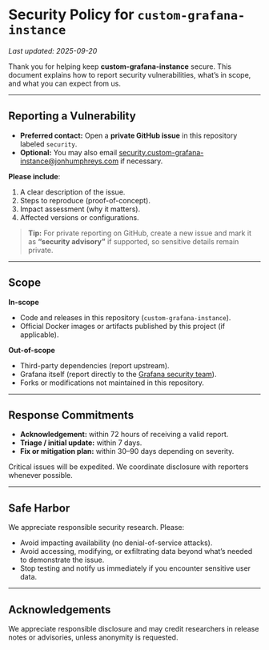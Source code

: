 # Security Policy for `custom-grafana-instance`

_Last updated: 2025-09-20_

Thank you for helping keep **custom-grafana-instance** secure. This document explains how to report security vulnerabilities, what’s in scope, and what you can expect from us.

---

## Reporting a Vulnerability

- **Preferred contact:** Open a **private GitHub issue** in this repository labeled `security`.  
- **Optional:** You may also email [security.custom-grafana-instance@jonhumphreys.com](mailto:security.custom-grafana-instance@jonhumphreys.com) if necessary.  

**Please include**:  
1. A clear description of the issue.  
2. Steps to reproduce (proof-of-concept).  
3. Impact assessment (why it matters).  
4. Affected versions or configurations.  

> **Tip:** For private reporting on GitHub, create a new issue and mark it as **“security advisory”** if supported, so sensitive details remain private.

---

## Scope

**In-scope**  
- Code and releases in this repository (`custom-grafana-instance`).  
- Official Docker images or artifacts published by this project (if applicable).  

**Out-of-scope**  
- Third-party dependencies (report upstream).  
- Grafana itself (report directly to the [Grafana security team](https://grafana.com/security/)).  
- Forks or modifications not maintained in this repository.  

---

## Response Commitments

- **Acknowledgement:** within 72 hours of receiving a valid report.  
- **Triage / initial update:** within 7 days.  
- **Fix or mitigation plan:** within 30–90 days depending on severity.  

Critical issues will be expedited. We coordinate disclosure with reporters whenever possible.

---

## Safe Harbor

We appreciate responsible security research. Please:  
- Avoid impacting availability (no denial-of-service attacks).  
- Avoid accessing, modifying, or exfiltrating data beyond what’s needed to demonstrate the issue.  
- Stop testing and notify us immediately if you encounter sensitive user data.

---

## Acknowledgements

We appreciate responsible disclosure and may credit researchers in release notes or advisories, unless anonymity is requested.
